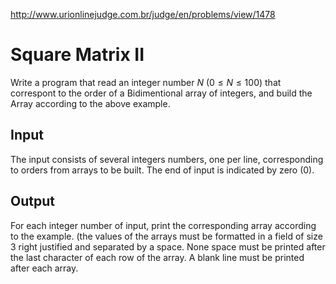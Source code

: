 http://www.urionlinejudge.com.br/judge/en/problems/view/1478

# Square Matrix II

Write a program that read an integer number $N$ ($0 \leq N \leq 100$) that
correspont to the order of a Bidimentional array of integers, and build the
Array according to the above example.

## Input

The input consists of several integers numbers, one per line, corresponding to
orders from arrays to be built. The end of input is indicated by zero (0).

## Output

For each integer number of input, print the corresponding array according to
the example. (the values ​​of the arrays must be formatted in a field of size
3 right justified and separated by a space. None space must be printed after
the last character of each row of the array. A blank line must be printed
after each array.
